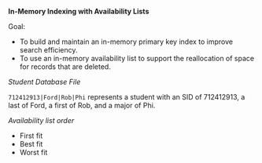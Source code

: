 **In-Memory Indexing with Availability Lists**

Goal: 
- To build and maintain an in-memory primary key index to improve search efficiency.
- To use an in-memory availability list to support the reallocation of space for records that are deleted.

*Student Database File*

`712412913|Ford|Rob|Phi` represents a student with an SID of 712412913, a last of Ford, a first of Rob, and a major of Phi.

*Availability list order*
- First fit
- Best fit
- Worst fit


